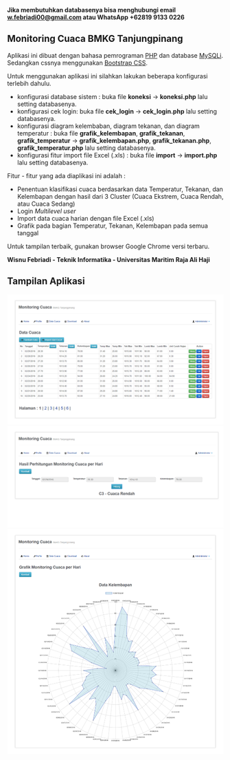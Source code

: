 **Jika membutuhkan databasenya bisa menghubungi email w.febriadi00@gmail.com atau WhatsApp +62819 9133 0226**

<h2>Monitoring Cuaca BMKG Tanjungpinang</h2>

Aplikasi ini dibuat dengan bahasa pemrograman <a href="http://php.net/" target="_blank">PHP</a> dan database <a href="https://en.wikipedia.org/wiki/MySQLi" target="_blank">MySQLi</a>. Sedangkan cssnya menggunakan <a href="https://www.getbootstrap.com/" target="_blank">Bootstrap CSS</a>.

Untuk menggunakan aplikasi ini silahkan lakukan beberapa konfigurasi terlebih dahulu.

- konfigurasi database sistem : buka file **koneksi** -> **koneksi.php** lalu setting databasenya.
- konfigurasi cek login: buka file **cek_login** -> **cek_login.php** lalu setting databasenya.
- konfigurasi diagram kelembaban, diagram tekanan, dan diagram temperatur : buka file **grafik_kelembapan**, **grafik_tekanan**, **grafik_temperatur** -> **grafik_kelembapan.php**, **grafik_tekanan.php**, **grafik_temperatur.php** lalu setting databasenya.
- konfigurasi fitur import file Excel (.xls) : buka file **import** -> **import.php** lalu setting databasenya.

Fitur - fitur yang ada diaplikasi ini adalah :

- Penentuan klasifikasi cuaca berdasarkan data Temperatur, Tekanan, dan Kelembapan dengan hasil dari 3 Cluster (Cuaca Ekstrem, Cuaca Rendah, atau Cuaca Sedang)
- Login *Multilevel user*
- Import data cuaca harian dengan file Excel (.xls)
- Grafik pada bagian Temperatur, Tekanan, Kelembapan pada semua tanggal


Untuk tampilan terbaik, gunakan browser Google Chrome versi terbaru.

**Wisnu Febriadi - Teknik Informatika - Universitas Maritim Raja Ali Haji**

<h2>Tampilan Aplikasi</h3>
<img src="asset/img/Monitoring Cuaca 1.png">
<img src="asset/img/Monitoring Cuaca 2.png">
<img src="asset/img/Monitoring Cuaca 3.png">

